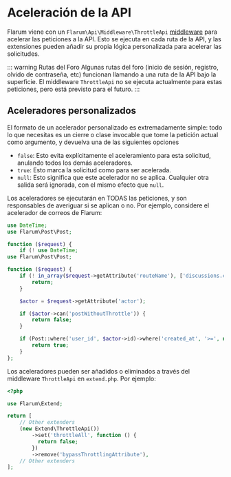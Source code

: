 # Aceleración de la API

Flarum viene con un `Flarum\Api\Middleware\ThrottleApi` [middleware](middleware.md) para acelerar las peticiones a la API. Esto se ejecuta en cada ruta de la API, y las extensiones pueden añadir su propia lógica personalizada para acelerar las solicitudes.

::: warning Rutas del Foro Algunas rutas del foro (inicio de sesión, registro, olvido de contraseña, etc) funcionan llamando a una ruta de la API bajo la superficie. El middleware `ThrottleApi` no se ejecuta actualmente para estas peticiones, pero está previsto para el futuro. :::

## Aceleradores personalizados

El formato de un acelerador personalizado es extremadamente simple: todo lo que necesitas es un cierre o clase invocable que tome la petición actual como argumento, y devuelva una de las siguientes opciones

- `false`: Esto evita explícitamente el aceleramiento para esta solicitud, anulando todos los demás aceleradores.
- `true`: Esto marca la solicitud como para ser acelerada.
- `null`: Esto significa que este acelerador no se aplica. Cualquier otra salida será ignorada, con el mismo efecto que `null`.

Los aceleradores se ejecutarán en TODAS las peticiones, y son responsables de averiguar si se aplican o no. Por ejemplo, considere el acelerador de correos de Flarum:

```php
use DateTime;
use Flarum\Post\Post;

function ($request) {
    if (! use DateTime;
use Flarum\Post\Post;

function ($request) {
    if (! in_array($request->getAttribute('routeName'), ['discussions.create', 'posts.create'])) {
        return;
    }

    $actor = $request->getAttribute('actor');

    if ($actor->can('postWithoutThrottle')) {
        return false;
    }

    if (Post::where('user_id', $actor->id)->where('created_at', '>=', new DateTime('-10 seconds'))->exists()) {
        return true;
    }
};
```

Los aceleradores pueden ser añadidos o eliminados a través del middleware `ThrottleApi` en `extend.php`. Por ejemplo:

```php
<?php

use Flarum\Extend;

return [
    // Other extenders
    (new Extend\ThrottleApi())
        ->set('throttleAll', function () {
          return false;
        })
        ->remove('bypassThrottlingAttribute'),
    // Other extenders
];
```
